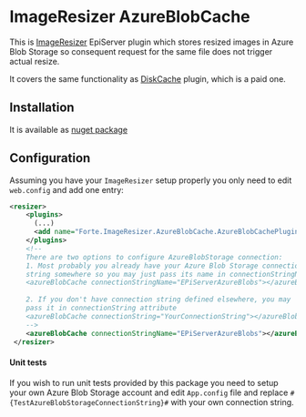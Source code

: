 # ImageResizer AzureBlobCache

This is [ImageResizer](https://imageresizing.net) EpiServer plugin which stores resized images in Azure Blob Storage so consequent request for the same file does not trigger actual resize.

It covers the same functionality as [DiskCache](https://imageresizing.net/docs/v4/plugins/diskcache) plugin, which is a paid one.

## Installation

It is available as [nuget package](https://www.nuget.org/packages/Forte.ImageResizer.AzureBlobCache/)

## Configuration

Assuming you have your `ImageResizer` setup properly you only need to edit `web.config` and add one entry:

```xml
<resizer>
    <plugins>
      (...)
      <add name="Forte.ImageResizer.AzureBlobCache.AzureBlobCachePlugin" />
    </plugins>
    <!-- 
    There are two options to configure AzureBlobStorage connection:
    1. Most probably you already have your Azure Blob Storage connection 
    string somewhere so you may just pass its name in connectionStringName
    <azureBlobCache connectionStringName="EPiServerAzureBlobs"></azureBlobCache>
    
    2. If you don't have connection string defined elsewhere, you may 
    pass it in connectionString attribute 
    <azureBlobCache connectionString="YourConnectionString"></azureBlobCache>
    -->   
    <azureBlobCache connectionStringName="EPiServerAzureBlobs"></azureBlobCache>
 </resizer>
``` 
#### Unit tests

If you wish to run unit tests provided by this package you need to setup your own Azure Blob Storage account and edit `App.config` file
and replace `#{TestAzureBlobStorageConnectionString}#` with your own connection string.

